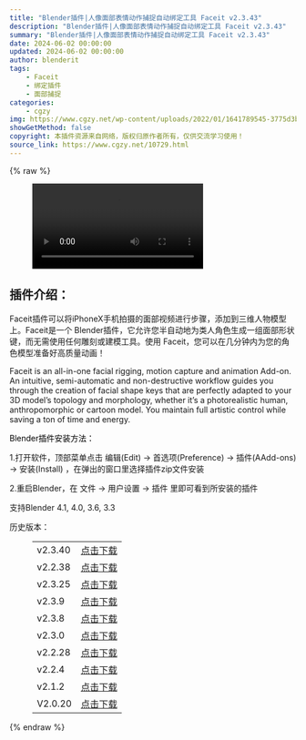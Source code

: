 ```yaml
---
title: "Blender插件|人像面部表情动作捕捉自动绑定工具 Faceit v2.3.43"
description: "Blender插件|人像面部表情动作捕捉自动绑定工具 Faceit v2.3.43"
summary: "Blender插件|人像面部表情动作捕捉自动绑定工具 Faceit v2.3.43"
date: 2024-06-02 00:00:00
updated: 2024-06-02 00:00:00
author: blenderit
tags: 
    - Faceit
    - 绑定插件
    - 面部捕捉
categories:
    - cgzy
img: https://www.cgzy.net/wp-content/uploads/2022/01/1641789545-3775d3b1774d679.jpg
showGetMethod: false
copyright: 本插件资源来自网络，版权归原作者所有，仅供交流学习使用！
source_link: https://www.cgzy.net/10729.html
---
```


{% raw %}
<figure class="wp-block-video aligncenter"><video controls src="https://cloud.video.taobao.com//play/u/705956171/p/1/e/6/t/1/343885476946.mp4"></video></figure><div class="wp-block-pandastudio-title"><div class="title_style_01"><h2 id="h2-0">插件介绍：</h2></div></div><p class="is-style-text-indent-2em">Faceit插件可以将iPhoneX手机拍摄的面部视频进行步骤，添加到三维人物模型上。Faceit是一个 Blender插件，它允许您半自动地为类人角色生成一组面部形状键，而无需使用任何雕刻或建模工具。使用 Faceit，您可以在几分钟内为您的角色模型准备好高质量动画！</p><p>Faceit is an all-in-one facial rigging, motion capture and animation Add-on. An intuitive, semi-automatic and non-destructive workflow guides you through the creation of facial shape keys that are perfectly adapted to your 3D model’s topology and morphology, whether it’s a photorealistic human, anthropomorphic or cartoon model. You maintain full artistic control while saving a ton of time and energy.</p><p><mark style="background-color:rgba(0, 0, 0, 0)" class="has-inline-color has-vivid-red-color">Blender插件安装方法：</mark></p><p>1.打开软件，顶部菜单点击 编辑(Edit) → 首选项(Preference) → 插件(AAdd-ons) → 安装(Install) ，在弹出的窗口里选择插件zip文件安装</p><p>2.重启Blender，在 文件 → 用户设置 → 插件 里即可看到所安装的插件</p><div class="wp-block-pandastudio-tips"><div class="tip success "><p>支持Blender 4.1, 4.0, 3.6, 3.3</p>
</div></div><div class="wp-block-pandastudio-title"><div class="title_style_01"><p>历史版本：</p></div></div><figure class="wp-block-table has-medium-font-size"><table><tbody><tr><td>v2.3.40</td><td><a href="https://www.cgzy.net/go?_=0a2fd6ac37aHR0cHM6Ly9wYW4uYmFpZHUuY29tL3MvMTlwVU1KNDNOdHRrTWtnQmFWYnZuWWc%2FcHdkPXZxcXQ%3D" target="_blank">点击下载</a></td></tr><tr><td>v2.2.38</td><td><a href="https://www.cgzy.net/go?_=b07f7c3b25aHR0cHM6Ly9wYW4uYmFpZHUuY29tL3MvMXB2M2hLbmxsRnBLQVlnUmppN25uclE%2FcHdkPWpzdDU%3D" target="_blank">点击下载</a></td></tr><tr><td>v2.3.25</td><td><a href="https://www.cgzy.net/go?_=8ca72030bfaHR0cHM6Ly9wYW4uYmFpZHUuY29tL3MvMWVaalZ0eVppZ0tURy1rMVFJbGxpaFE%2FcHdkPTA0dzE%3D" target="_blank">点击下载</a></td></tr><tr><td>v2.3.9</td><td><a href="https://www.cgzy.net/go?_=4f19f3ff71aHR0cHM6Ly9wYW4uYmFpZHUuY29tL3MvMS14NVVkb19mT0g1WUI1eEUzSFJOVkE%2FcHdkPXpkb2I%3D" target="_blank">点击下载</a></td></tr><tr><td>v2.3.8</td><td><a href="https://www.cgzy.net/go?_=0ae6d34ed4aHR0cHM6Ly9wYW4uYmFpZHUuY29tL3MvMXdHeWI5c081UERETzkyWUdRRTdFa2c%2FcHdkPWZtbzg%3D" target="_blank">点击下载</a></td></tr><tr><td>v2.3.0</td><td><a href="https://www.cgzy.net/go?_=4b0b219aedaHR0cHM6Ly9wYW4uYmFpZHUuY29tL3MvMU9Ta2pqOGVTY2Z1SDFjT3ZzOG5qanc%2FcHdkPW5pZ3U%3D" target="_blank">点击下载</a></td></tr><tr><td>v2.2.28</td><td><a href="https://www.cgzy.net/go?_=0e40a9757aaHR0cHM6Ly9wYW4uYmFpZHUuY29tL3MvMVdiM19WeDYzTWJLVVdROV9zeEd0eXc%2FcHdkPW10ajY%3D" target="_blank">点击下载</a></td></tr><tr><td>v2.2.4</td><td><a href="https://www.cgzy.net/go?_=7b11c7f57caHR0cHM6Ly9wYW4uYmFpZHUuY29tL3MvMXZVLUx2cGhPUDJ4OTJ0WE9nVUJNUnc%2FcHdkPWh1bHM%3D" target="_blank" rel="noreferrer noopener">点击下载</a></td></tr><tr><td>v2.1.2</td><td><a href="https://www.cgzy.net/go?_=bf29e39de0aHR0cHM6Ly9wYW4uYmFpZHUuY29tL3MvMUFnQm1KNnZBZXV2NEhHZGdGLXEtYkE%2FcHdkPTB2dWY%3D" target="_blank" rel="noreferrer noopener">点击下载</a></td></tr><tr><td>V2.0.20</td><td><a href="https://www.cgzy.net/go?_=2f8ec5284baHR0cHM6Ly9wYW4uYmFpZHUuY29tL3MvMWZObVJaOWhZYzlLdE5GWUgtY2IxSmc%2FcHdkPTk3Yng%3D" target="_blank" rel="noreferrer noopener">点击下载</a></td></tr></tbody></table></figure>
<div style="display: none">cgzy</div>
{% endraw %}